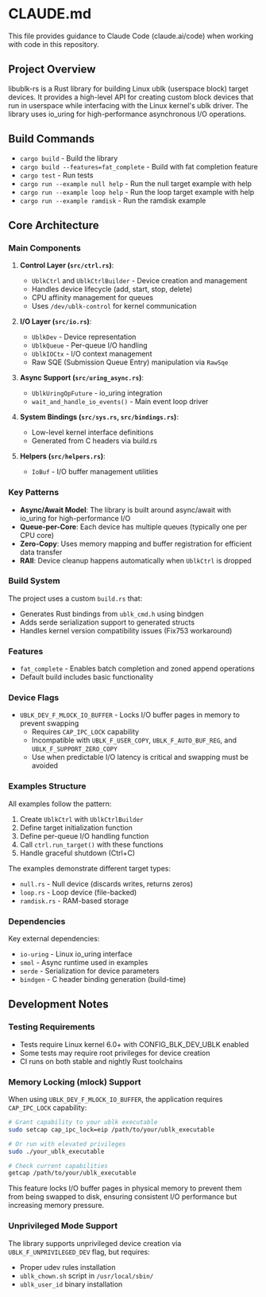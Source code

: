 # CLAUDE.md

This file provides guidance to Claude Code (claude.ai/code) when working with code in this repository.

## Project Overview

libublk-rs is a Rust library for building Linux ublk (userspace block) target devices. It provides a high-level API for creating custom block devices that run in userspace while interfacing with the Linux kernel's ublk driver. The library uses io_uring for high-performance asynchronous I/O operations.

## Build Commands

- `cargo build` - Build the library
- `cargo build --features=fat_complete` - Build with fat completion feature
- `cargo test` - Run tests
- `cargo run --example null help` - Run the null target example with help
- `cargo run --example loop help` - Run the loop target example with help
- `cargo run --example ramdisk` - Run the ramdisk example

## Core Architecture

### Main Components

1. **Control Layer (`src/ctrl.rs`)**: 
   - `UblkCtrl` and `UblkCtrlBuilder` - Device creation and management
   - Handles device lifecycle (add, start, stop, delete)
   - CPU affinity management for queues
   - Uses `/dev/ublk-control` for kernel communication

2. **I/O Layer (`src/io.rs`)**:
   - `UblkDev` - Device representation
   - `UblkQueue` - Per-queue I/O handling
   - `UblkIOCtx` - I/O context management
   - Raw SQE (Submission Queue Entry) manipulation via `RawSqe`

3. **Async Support (`src/uring_async.rs`)**:
   - `UblkUringOpFuture` - io_uring integration
   - `wait_and_handle_io_events()` - Main event loop driver

4. **System Bindings (`src/sys.rs`, `src/bindings.rs`)**:
   - Low-level kernel interface definitions
   - Generated from C headers via build.rs

5. **Helpers (`src/helpers.rs`)**:
   - `IoBuf` - I/O buffer management utilities

### Key Patterns

- **Async/Await Model**: The library is built around async/await with io_uring for high-performance I/O
- **Queue-per-Core**: Each device has multiple queues (typically one per CPU core)
- **Zero-Copy**: Uses memory mapping and buffer registration for efficient data transfer
- **RAII**: Device cleanup happens automatically when `UblkCtrl` is dropped

### Build System

The project uses a custom `build.rs` that:
- Generates Rust bindings from `ublk_cmd.h` using bindgen
- Adds serde serialization support to generated structs
- Handles kernel version compatibility issues (Fix753 workaround)

### Features

- `fat_complete` - Enables batch completion and zoned append operations
- Default build includes basic functionality

### Device Flags

- `UBLK_DEV_F_MLOCK_IO_BUFFER` - Locks I/O buffer pages in memory to prevent swapping
  - Requires `CAP_IPC_LOCK` capability
  - Incompatible with `UBLK_F_USER_COPY`, `UBLK_F_AUTO_BUF_REG`, and `UBLK_F_SUPPORT_ZERO_COPY`
  - Use when predictable I/O latency is critical and swapping must be avoided

### Examples Structure

All examples follow the pattern:
1. Create `UblkCtrl` with `UblkCtrlBuilder`
2. Define target initialization function
3. Define per-queue I/O handling function 
4. Call `ctrl.run_target()` with these functions
5. Handle graceful shutdown (Ctrl+C)

The examples demonstrate different target types:
- `null.rs` - Null device (discards writes, returns zeros)
- `loop.rs` - Loop device (file-backed)
- `ramdisk.rs` - RAM-based storage

### Dependencies

Key external dependencies:
- `io-uring` - Linux io_uring interface
- `smol` - Async runtime used in examples
- `serde` - Serialization for device parameters
- `bindgen` - C header binding generation (build-time)

## Development Notes

### Testing Requirements

- Tests require Linux kernel 6.0+ with CONFIG_BLK_DEV_UBLK enabled
- Some tests may require root privileges for device creation
- CI runs on both stable and nightly Rust toolchains

### Memory Locking (mlock) Support

When using `UBLK_DEV_F_MLOCK_IO_BUFFER`, the application requires `CAP_IPC_LOCK` capability:

```bash
# Grant capability to your ublk executable
sudo setcap cap_ipc_lock=eip /path/to/your/ublk_executable

# Or run with elevated privileges
sudo ./your_ublk_executable

# Check current capabilities
getcap /path/to/your/ublk_executable
```

This feature locks I/O buffer pages in physical memory to prevent them from being swapped to disk, ensuring consistent I/O performance but increasing memory pressure.

### Unprivileged Mode Support

The library supports unprivileged device creation via `UBLK_F_UNPRIVILEGED_DEV` flag, but requires:
- Proper udev rules installation
- `ublk_chown.sh` script in `/usr/local/sbin/`
- `ublk_user_id` binary installation